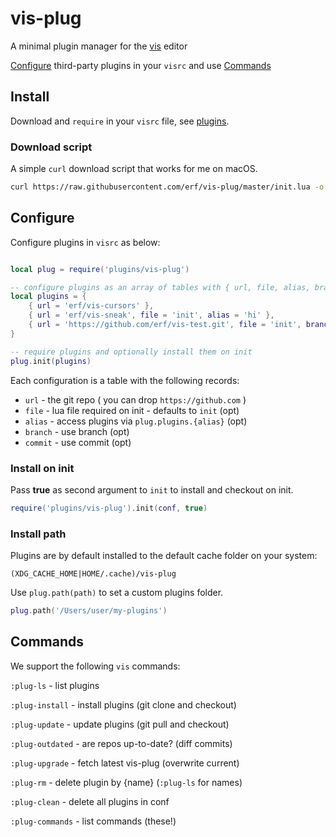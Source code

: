 # vis-plug

A minimal plugin manager for the [vis](https://github.com/martanne/vis) editor

[Configure](#Configure) third-party plugins in your `visrc` and use [Commands](#Commands)

## Install

Download and `require` in your `visrc` file, see [plugins](https://github.com/martanne/vis/wiki/Plugins).

### Download script

A simple `curl` download script that works for me on macOS.

```bash
curl https://raw.githubusercontent.com/erf/vis-plug/master/init.lua -o $HOME/.config/vis/plugins/vis-plug/init.lua --create-dirs
```

## Configure

Configure plugins in `visrc` as below:

```Lua

local plug = require('plugins/vis-plug')

-- configure plugins as an array of tables with { url, file, alias, branch, commit }
local plugins = {
	{ url = 'erf/vis-cursors' },
	{ url = 'erf/vis-sneak', file = 'init', alias = 'hi' },
	{ url = 'https://github.com/erf/vis-test.git', file = 'init', branch = 'other' },
}

-- require plugins and optionally install them on init
plug.init(plugins)
```

Each configuration is a table with the following records:

- `url` - the git repo ( you can drop `https://github.com` )
- `file` - lua file required on init - defaults to `init` (opt)
- `alias` - access plugins via `plug.plugins.{alias}` (opt)
- `branch` - use branch (opt)
- `commit` - use commit (opt)

### Install on init

Pass **true** as second argument to `init` to install and checkout on init.

```Lua
require('plugins/vis-plug').init(conf, true)
```

### Install path

Plugins are by default installed to the default cache folder on your system:  

`(XDG_CACHE_HOME|HOME/.cache)/vis-plug`

Use `plug.path(path)` to set a custom plugins folder.

```Lua
plug.path('/Users/user/my-plugins')
```

## Commands

We support the following `vis` commands:

`:plug-ls` - list plugins

`:plug-install` - install plugins (git clone and checkout)

`:plug-update` - update plugins (git pull and checkout)

`:plug-outdated` - are repos up-to-date? (diff commits)

`:plug-upgrade` - fetch latest vis-plug (overwrite current)

`:plug-rm` - delete plugin by {name} (`:plug-ls` for names)

`:plug-clean` - delete all plugins in conf

`:plug-commands` - list commands (these!)